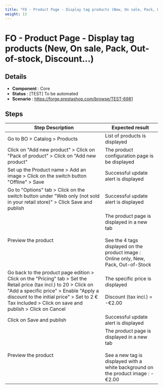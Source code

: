 ```yaml
---
title: "FO - Product Page - Display tag products (New, On sale, Pack, Out-of-stock, Discount...)"
weight: 13
---
```


# FO - Product Page - Display tag products (New, On sale, Pack, Out-of-stock, Discount...)
## Details
* **Component** : Core
* **Status** : [TEST] To be automated
* **Scenario** : https://forge.prestashop.com/browse/TEST-6981

## Steps
| Step Description | Expected result |
| ----- | ----- |
| Go to BO > Catalog > Products | List of products is displayed |
| Click on "Add new product" > Click on "Pack of product" > Click on "Add new product" | The product configuration page is be displayed |
| Set up the Product name > Add an image > Click on the switch button "Offline" > Save | Successful update alert is displayed |
| Go to "Options" tab > Click on the switch button under "Web only (not sold in your retail store)" > Click Save and publish | Successful update alert is displayed |
| Preview the product | The product page is displayed in a new tab<br><br>See the 4 tags displayed on the product image : Online only, New, Pack, Out-of-Stock |
| Go back to the product page edition > Click on the "Pricing" tab > Set the Retail price (tax incl.) to 20 > Click on "Add a specific price" > Enable "Apply a discount to the initial price" > Set to 2 € Tax included  > Click on save and publish > Click on Cancel | The specific price is displayed<br><br>Discount (tax incl.) = -€2.00 |
| Click on Save and publish | Successful update alert is displayed |
| Preview the product | The product page is displayed in a new tab<br><br>See a new tag is displayed with a white background on the product image : -€2.00 |
